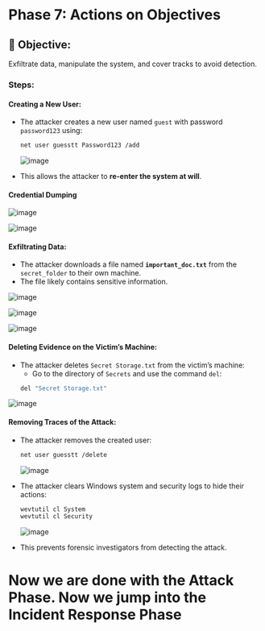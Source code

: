# Phase 7: Actions on Objectives

## 🌟 Objective:
Exfiltrate data, manipulate the system, and cover tracks to avoid detection.

### Steps:
#### Creating a New User:
- The attacker creates a new user named `guest` with password `password123` using:
  ```bash
  net user guesstt Password123 /add
  ```
  ![image](https://github.com/user-attachments/assets/0538c131-2050-4555-a199-2b8de4241b1d)

- This allows the attacker to **re-enter the system at will**.

#### Credential Dumping

![image](https://github.com/user-attachments/assets/6e1b11bc-9012-4690-a653-5c1de564996f)

![image](https://github.com/user-attachments/assets/0fe4970b-416e-4db5-80a4-c2c0b23cd581)

#### Exfiltrating Data:
- The attacker downloads a file named **`important_doc.txt`** from the `secret_folder` to their own machine.
- The file likely contains sensitive information.

![image](https://github.com/user-attachments/assets/168246a7-23c9-49d4-8473-06ecee780829)

![image](https://github.com/user-attachments/assets/c03f2349-81ea-4b59-a1ab-5b1e5a179f31)

![image](https://github.com/user-attachments/assets/e48caaaf-4265-494b-91bd-e619d47f4879)

#### Deleting Evidence on the Victim’s Machine:
- The attacker deletes `Secret Storage.txt` from the victim’s machine:
  - Go to the directory of `Secrets` and use the command `del`:
  ```bash
  del "Secret Storage.txt"
  ```

![image](https://github.com/user-attachments/assets/3643df55-9185-4242-aea6-fcc154eba029)


#### Removing Traces of the Attack:
- The attacker removes the created user:
  ```bash
  net user guesstt /delete
  ```
  ![image](https://github.com/user-attachments/assets/98f4e8c7-524f-49e7-b0e4-c56519bec77f)

- The attacker clears Windows system and security logs to hide their actions:
  ```bash
  wevtutil cl System
  wevtutil cl Security
  ```
  ![image](https://github.com/user-attachments/assets/ad49d2f7-0b58-45ee-9a25-22358ce5d544)

- This prevents forensic investigators from detecting the attack.

# Now we are done with the Attack Phase. Now we jump into the Incident Response Phase
